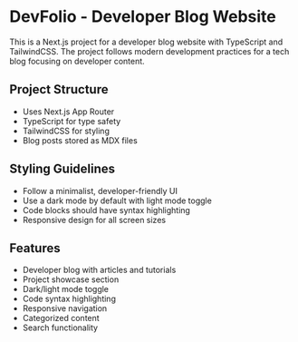<!-- Use this file to provide workspace-specific custom instructions to Copilot. For more details, visit https://code.visualstudio.com/docs/copilot/copilot-customization#_use-a-githubcopilotinstructionsmd-file -->

# DevFolio - Developer Blog Website

This is a Next.js project for a developer blog website with TypeScript and TailwindCSS. The project follows modern development practices for a tech blog focusing on developer content.

## Project Structure

- Uses Next.js App Router
- TypeScript for type safety
- TailwindCSS for styling
- Blog posts stored as MDX files

## Styling Guidelines

- Follow a minimalist, developer-friendly UI
- Use a dark mode by default with light mode toggle
- Code blocks should have syntax highlighting
- Responsive design for all screen sizes

## Features

- Developer blog with articles and tutorials
- Project showcase section
- Dark/light mode toggle
- Code syntax highlighting
- Responsive navigation
- Categorized content
- Search functionality
